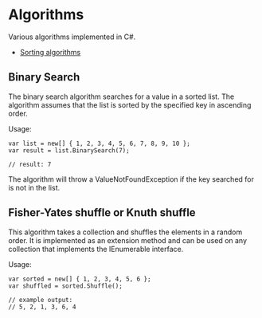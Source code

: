 ﻿Algorithms
================================================================================

Various algorithms implemented in C#.

- [Sorting algorithms](Sorting)

Binary Search
--------------------------------------------------------------------------------

The binary search algorithm searches for a value in a sorted list. The algorithm
assumes that the list is sorted by the specified key in ascending order.

Usage:

    var list = new[] { 1, 2, 3, 4, 5, 6, 7, 8, 9, 10 };
    var result = list.BinarySearch(7);

    // result: 7

The algorithm will throw a ValueNotFoundException if the key searched for is not
in the list.

Fisher-Yates shuffle or Knuth shuffle
--------------------------------------------------------------------------------

This algorithm takes a collection and shuffles the elements in a random order.
It is implemented as an extension method and can be used on any collection that
implements the IEnumerable<T> interface.

Usage:

    var sorted = new[] { 1, 2, 3, 4, 5, 6 };
    var shuffled = sorted.Shuffle();

    // example output: 
    // 5, 2, 1, 3, 6, 4

